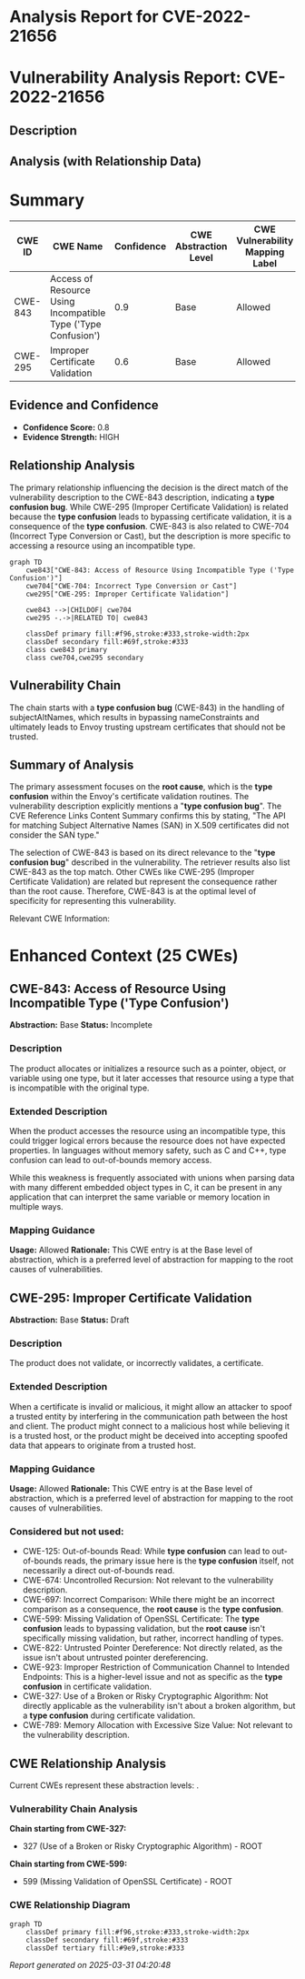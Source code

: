 # Analysis Report for CVE-2022-21656

# Vulnerability Analysis Report: CVE-2022-21656

## Description



## Analysis (with Relationship Data)

# Summary
| CWE ID | CWE Name | Confidence | CWE Abstraction Level | CWE Vulnerability Mapping Label | CWE-Vulnerability Mapping Notes |
|---|---|---|---|---|---|
| CWE-843 | Access of Resource Using Incompatible Type ('Type Confusion') | 0.9 | Base | Allowed | Primary CWE |
| CWE-295 | Improper Certificate Validation | 0.6 | Base | Allowed | Secondary Candidate |

## Evidence and Confidence

*   **Confidence Score:** 0.8
*   **Evidence Strength:** HIGH

## Relationship Analysis
The primary relationship influencing the decision is the direct match of the vulnerability description to the CWE-843 description, indicating a **type confusion bug**. While CWE-295 (Improper Certificate Validation) is related because the **type confusion** leads to bypassing certificate validation, it is a consequence of the **type confusion**. CWE-843 is also related to CWE-704 (Incorrect Type Conversion or Cast), but the description is more specific to accessing a resource using an incompatible type.

```mermaid
graph TD
    cwe843["CWE-843: Access of Resource Using Incompatible Type ('Type Confusion')"]
    cwe704["CWE-704: Incorrect Type Conversion or Cast"]
    cwe295["CWE-295: Improper Certificate Validation"]

    cwe843 -->|CHILDOF| cwe704
    cwe295 -.->|RELATED TO| cwe843

    classDef primary fill:#f96,stroke:#333,stroke-width:2px
    classDef secondary fill:#69f,stroke:#333
    class cwe843 primary
    class cwe704,cwe295 secondary
```

## Vulnerability Chain
The chain starts with a **type confusion bug** (CWE-843) in the handling of subjectAltNames, which results in bypassing nameConstraints and ultimately leads to Envoy trusting upstream certificates that should not be trusted.

## Summary of Analysis
The primary assessment focuses on the **root cause**, which is the **type confusion** within the Envoy's certificate validation routines. The vulnerability description explicitly mentions a "**type confusion bug**". The CVE Reference Links Content Summary confirms this by stating, "The API for matching Subject Alternative Names (SAN) in X.509 certificates did not consider the SAN type."

The selection of CWE-843 is based on its direct relevance to the "**type confusion bug**" described in the vulnerability. The retriever results also list CWE-843 as the top match. Other CWEs like CWE-295 (Improper Certificate Validation) are related but represent the consequence rather than the root cause. Therefore, CWE-843 is at the optimal level of specificity for representing this vulnerability.

Relevant CWE Information:

# Enhanced Context (25 CWEs)

## CWE-843: Access of Resource Using Incompatible Type ('Type Confusion')
**Abstraction:** Base
**Status:** Incomplete

### Description
The product allocates or initializes a resource such as a pointer, object, or variable using one type, but it later accesses that resource using a type that is incompatible with the original type.

### Extended Description


When the product accesses the resource using an incompatible type, this could trigger logical errors because the resource does not have expected properties. In languages without memory safety, such as C and C++, type confusion can lead to out-of-bounds memory access.


While this weakness is frequently associated with unions when parsing data with many different embedded object types in C, it can be present in any application that can interpret the same variable or memory location in multiple ways.

### Mapping Guidance
**Usage:** Allowed
**Rationale:** This CWE entry is at the Base level of abstraction, which is a preferred level of abstraction for mapping to the root causes of vulnerabilities.

## CWE-295: Improper Certificate Validation
**Abstraction:** Base
**Status:** Draft

### Description
The product does not validate, or incorrectly validates, a certificate.

### Extended Description
When a certificate is invalid or malicious, it might allow an attacker to spoof a trusted entity by interfering in the communication path between the host and client. The product might connect to a malicious host while believing it is a trusted host, or the product might be deceived into accepting spoofed data that appears to originate from a trusted host.

### Mapping Guidance
**Usage:** Allowed
**Rationale:** This CWE entry is at the Base level of abstraction, which is a preferred level of abstraction for mapping to the root causes of vulnerabilities.

### Considered but not used:
- CWE-125: Out-of-bounds Read: While **type confusion** can lead to out-of-bounds reads, the primary issue here is the **type confusion** itself, not necessarily a direct out-of-bounds read.
- CWE-674: Uncontrolled Recursion: Not relevant to the vulnerability description.
- CWE-697: Incorrect Comparison: While there might be an incorrect comparison as a consequence, the **root cause** is the **type confusion**.
- CWE-599: Missing Validation of OpenSSL Certificate: The **type confusion** leads to bypassing validation, but the **root cause** isn't specifically missing validation, but rather, incorrect handling of types.
- CWE-822: Untrusted Pointer Dereference: Not directly related, as the issue isn't about untrusted pointer dereferencing.
- CWE-923: Improper Restriction of Communication Channel to Intended Endpoints: This is a higher-level issue and not as specific as the **type confusion** in certificate validation.
- CWE-327: Use of a Broken or Risky Cryptographic Algorithm: Not directly applicable as the vulnerability isn't about a broken algorithm, but a **type confusion** during certificate validation.
- CWE-789: Memory Allocation with Excessive Size Value: Not relevant to the vulnerability description.


## CWE Relationship Analysis

Current CWEs represent these abstraction levels: .


### Vulnerability Chain Analysis

**Chain starting from CWE-327:**
- 327 (Use of a Broken or Risky Cryptographic Algorithm) - ROOT


**Chain starting from CWE-599:**
- 599 (Missing Validation of OpenSSL Certificate) - ROOT



### CWE Relationship Diagram

```mermaid
graph TD
    classDef primary fill:#f96,stroke:#333,stroke-width:2px
    classDef secondary fill:#69f,stroke:#333
    classDef tertiary fill:#9e9,stroke:#333
```



*Report generated on 2025-03-31 04:20:48*
